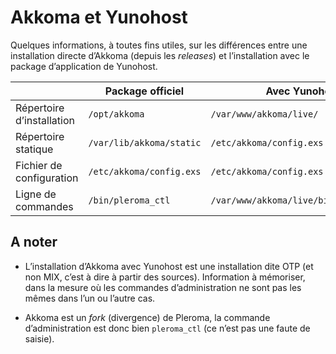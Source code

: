 # Akkoma et Yunohost

Quelques informations, à toutes fins utiles, sur les différences entre une installation directe d’Akkoma (depuis les _releases_) et l’installation avec le package d’application de Yunohost.

|                             | Package officiel           | Avec Yunohost                           |
| --------------------------- | -------------------------- | --------------------------------------- |
| Répertoire d’installation   | `/opt/akkoma`              | `/var/www/akkoma/live/`                 |
| Répertoire statique         | `/var/lib/akkoma/static`   | `/etc/akkoma/config.exs`                |
| Fichier de configuration    | `/etc/akkoma/config.exs`   | `/etc/akkoma/config.exs`                |
| Ligne de commandes          | `/bin/pleroma_ctl`         | `/var/www/akkoma/live/bin/pleroma_ctl`  |

## A noter 

- L’installation d’Akkoma avec Yunohost est une installation dite OTP (et non MIX, c’est à dire à partir des sources). Information à mémoriser, dans la mesure où les commandes d’administration ne sont pas les mêmes dans l’un ou l’autre cas.

- Akkoma est un _fork_ (divergence) de Pleroma, la commande d’administration est donc bien `pleroma_ctl` (ce n’est pas une faute de saisie).


